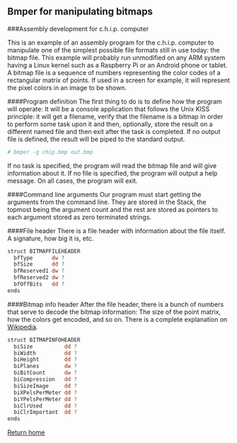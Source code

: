 ## Bmper for manipulating bitmaps
###Assembly development for c.h.i.p. computer

This is an example of an assembly program for the c.h.i.p. computer to manipulate one of the simplest possible file formats still in use today: the bitmap file. This example will probably run unmodified on any ARM system having a Linux kernel such as a Raspberry Pi or an Android phone or tablet.
A bitmap file is a sequence of numbers representing the color codes of a rectangular matrix of points. If used in a screen for example, it will represent the pixel colors in an image to be shown.

####Program definition
The first thing to do is to define how the program will operate: It will be a console application that follows the Unix KISS principle: it will get a filename, verify that the filename is a bitmap in order to perform some task upon it and then, optionally, store the result on a different named file and then exit after the task is completed. If no output file is defined, the result will be piped to the standard output.
```bash
# bmper -g chip.bmp out.bmp
```
If no task is specified, the program will read the bitmap file and will give information about it. If no file is specified, the program will output a help message.
On all cases, the program will exit.

####Command line arguments
Our program must start getting the arguments from the command line. They are stored in the Stack, the topmost being the argument count and the rest are stored as pointers to each argument stored as zero terminated strings.

####File header
There is a file header with information about the file itself. A signature, how big it is, etc.
```asm
struct BITMAPFILEHEADER
  bfType      dw ?
  bfSize      dd ?
  bfReserved1 dw ?
  bfReserved2 dw ?
  bfOffBits   dd ?
ends
```
####Bitmap info header
After the file header, there is a bunch of numbers that serve to decode the bitmap information: The size of the point matrix, how the colors get encoded, and so on. There is a complete explanation on [Wikipedia](https://en.wikipedia.org/wiki/BMP_file_format).
```asm
struct BITMAPINFOHEADER
  biSize          dd ?
  biWidth         dd ?
  biHeight        dd ?
  biPlanes        dw ?
  biBitCount      dw ?
  biCompression   dd ?
  biSizeImage     dd ?
  biXPelsPerMeter dd ?
  biYPelsPerMeter dd ?
  biClrUsed       dd ?
  biClrImportant  dd ?
ends
```

[Return home](https://github.com/pelaillo/chip_asm)
